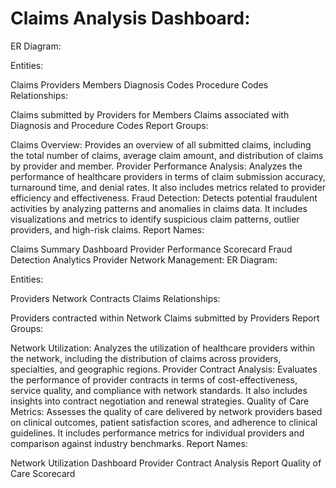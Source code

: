 # Claims Analysis Dashboard:
ER Diagram:


Entities:

Claims
Providers
Members
Diagnosis Codes
Procedure Codes
Relationships:

Claims submitted by Providers for Members
Claims associated with Diagnosis and Procedure Codes
Report Groups:

Claims Overview:
Provides an overview of all submitted claims, including the total number of claims, average claim amount, and distribution of claims by provider and member.
Provider Performance Analysis:
Analyzes the performance of healthcare providers in terms of claim submission accuracy, turnaround time, and denial rates. It also includes metrics related to provider efficiency and effectiveness.
Fraud Detection:
Detects potential fraudulent activities by analyzing patterns and anomalies in claims data. It includes visualizations and metrics to identify suspicious claim patterns, outlier providers, and high-risk claims.
Report Names:

Claims Summary Dashboard
Provider Performance Scorecard
Fraud Detection Analytics
Provider Network Management:
ER Diagram:


Entities:

Providers
Network Contracts
Claims
Relationships:

Providers contracted within Network
Claims submitted by Providers
Report Groups:

Network Utilization:
Analyzes the utilization of healthcare providers within the network, including the distribution of claims across providers, specialties, and geographic regions.
Provider Contract Analysis:
Evaluates the performance of provider contracts in terms of cost-effectiveness, service quality, and compliance with network standards. It also includes insights into contract negotiation and renewal strategies.
Quality of Care Metrics:
Assesses the quality of care delivered by network providers based on clinical outcomes, patient satisfaction scores, and adherence to clinical guidelines. It includes performance metrics for individual providers and comparison against industry benchmarks.
Report Names:

Network Utilization Dashboard
Provider Contract Analysis Report
Quality of Care Scorecard